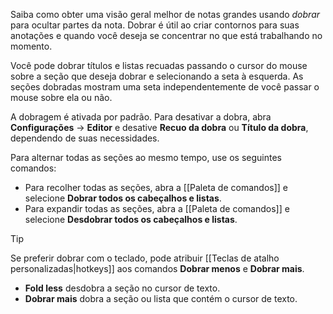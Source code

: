Saiba como obter uma visão geral melhor de notas grandes usando _dobrar_ para ocultar partes da nota. Dobrar é útil ao criar contornos para suas anotações e quando você deseja se concentrar no que está trabalhando no momento.

Você pode dobrar títulos e listas recuadas passando o cursor do mouse sobre a seção que deseja dobrar e selecionando a seta à esquerda. As seções dobradas mostram uma seta independentemente de você passar o mouse sobre ela ou não.

A dobragem é ativada por padrão. Para desativar a dobra, abra **Configurações** → **Editor** e desative **Recuo da dobra** ou **Título da dobra**, dependendo de suas necessidades.

Para alternar todas as seções ao mesmo tempo, use os seguintes comandos:

- Para recolher todas as seções, abra a [[Paleta de comandos]] e selecione **Dobrar todos os cabeçalhos e listas**.
- Para expandir todas as seções, abra a [[Paleta de comandos]] e selecione **Desdobrar todos os cabeçalhos e listas**.

> [!tip]
> Se preferir dobrar com o teclado, pode atribuir [[Teclas de atalho personalizadas|hotkeys]] aos comandos **Dobrar menos** e **Dobrar mais**.
>
> - **Fold less** desdobra a seção no cursor de texto.
> - **Dobrar mais** dobra a seção ou lista que contém o cursor de texto.